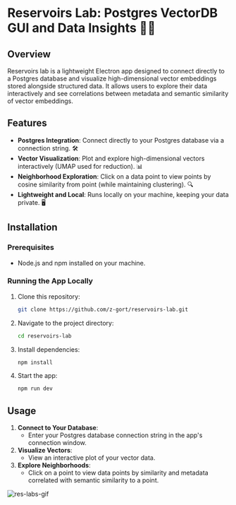 # Reservoirs Lab: Postgres VectorDB GUI and Data Insights 🐘✨

## Overview
Reservoirs lab is a lightweight Electron app designed to connect directly to a Postgres database and visualize high-dimensional vector embeddings stored alongside structured data. It allows users to explore their data interactively and see correlations between metadata and semantic similarity of vector embeddings.

## Features
- **Postgres Integration**: Connect directly to your Postgres database via a connection string. 🛠️
- **Vector Visualization**: Plot and explore high-dimensional vectors interactively (UMAP used for reduction). 📊
- **Neighborhood Exploration**: Click on a data point to view points by cosine similarity from point (while maintaining clustering). 🔍
- **Lightweight and Local**: Runs locally on your machine, keeping your data private. 🖥️


## Installation

### Prerequisites
- Node.js and npm installed on your machine.

### Running the App Locally
1. Clone this repository:
   ```bash
   git clone https://github.com/z-gort/reservoirs-lab.git
   ```
2. Navigate to the project directory:
   ```bash
   cd reservoirs-lab
   ```
3. Install dependencies:
   ```bash
   npm install
   ```
4. Start the app:
   ```bash
   npm run dev 
   ```

## Usage
1. **Connect to Your Database**:
   - Enter your Postgres database connection string in the app's connection window.
2. **Visualize Vectors**:
   - View an interactive plot of your vector data.
3. **Explore Neighborhoods**:
   - Click on a point to view data points by similarity and metadata correlated with semantic similarity to a point.

![res-labs-gif](https://github.com/user-attachments/assets/6efe0ff6-9dba-4254-b5eb-79e2a742448a)

